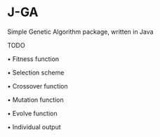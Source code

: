 # J-GA
Simple Genetic Algorithm package, written in Java

TODO

• Fitness function

• Selection scheme

• Crossover function

• Mutation function

• Evolve function

• Individual output
